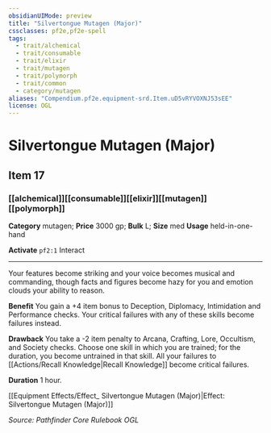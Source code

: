 ```yaml
---
obsidianUIMode: preview
title: "Silvertongue Mutagen (Major)"
cssclasses: pf2e,pf2e-spell
tags:
  - trait/alchemical
  - trait/consumable
  - trait/elixir
  - trait/mutagen
  - trait/polymorph
  - trait/common
  - category/mutagen
aliases: "Compendium.pf2e.equipment-srd.Item.uD5vRYVOXNJ53sEE"
license: OGL
---
```

# Silvertongue Mutagen (Major)
## Item 17
### [[alchemical]][[consumable]][[elixir]][[mutagen]][[polymorph]]

**Category** mutagen; 
**Price** 3000 gp; 
**Bulk** L; **Size** med
**Usage** held-in-one-hand

**Activate** `pf2:1` Interact

* * *

Your features become striking and your voice becomes musical and commanding, though facts and figures become hazy for you and emotion clouds your ability to reason.

**Benefit** You gain a +4 item bonus to Deception, Diplomacy, Intimidation and Performance checks. Your critical failures with any of these skills become failures instead.

**Drawback** You take a -2 item penalty to Arcana, Crafting, Lore, Occultism, and Society checks. Choose one skill in which you are trained; for the duration, you become untrained in that skill. All your failures to [[Actions/Recall Knowledge|Recall Knowledge]] become critical failures.

**Duration** 1 hour.

[[Equipment Effects/Effect_ Silvertongue Mutagen (Major)|Effect: Silvertongue Mutagen (Major)]]

*Source: Pathfinder Core Rulebook*
*OGL*